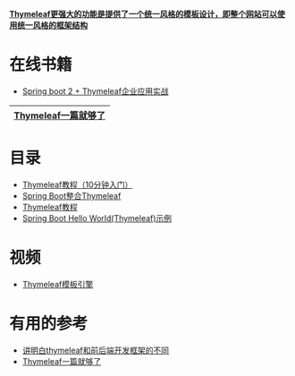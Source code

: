 [**Thymeleaf更强大的功能是提供了一个统一风格的模板设计，即整个网站可以使用统一风格的框架结构**](https://weread.qq.com/web/reader/ca932ea071d7c798ca9a714kea532350240ea5d2f1c4357)


# 在线书籍

* [ Spring boot 2 + Thymeleaf企业应用实战](https://weread.qq.com/web/reader/855325a07184876485505ad)


[Thymeleaf一篇就够了](https://developer.aliyun.com/article/769977)|
 ---|


# 目录

* [Thymeleaf教程（10分钟入门）](http://c.biancheng.net/spring_boot/thymeleaf.html)
* [Spring Boot整合Thymeleaf](http://c.biancheng.net/spring_boot/thymeleaf-import.html)
* [Thymeleaf教程](https://www.yiibai.com/thymeleaf)
* [Spring Boot Hello World(Thymeleaf)示例](https://www.yiibai.com/spring-boot/hello-world-example-thymeleaf.html)


# 视频

* [Thymeleaf模板引擎](https://www.bilibili.com/video/av75448557?from=search&seid=7010152502779951608)


# 有用的参考

* [讲明白thymeleaf和前后端开发框架的不同](https://blog.csdn.net/weixin_39999859/article/details/111731341)
* [Thymeleaf一篇就够了](https://developer.aliyun.com/article/769977)
